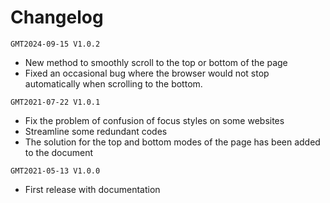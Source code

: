 # Changelog

`GMT2024-09-15 V1.0.2`

- New method to smoothly scroll to the top or bottom of the page
- Fixed an occasional bug where the browser would not stop automatically when scrolling to the bottom.

`GMT2021-07-22 V1.0.1`

- Fix the problem of confusion of focus styles on some websites
- Streamline some redundant codes
- The solution for the top and bottom modes of the page has been added to the document

`GMT2021-05-13 V1.0.0`

- First release with documentation